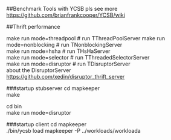 
##Benchmark Tools with YCSB
pls see more	
https://github.com/brianfrankcooper/YCSB/wiki

##Thrift performance

make run mode=threadpool    # run TThreadPoolServer	
make run mode=nonblocking   # run TNonblockingServer	
make run mode=hsha          # run THsHaServer	
make run mode=selector      # run TThreadedSelectorServer		
make run mode=disruptor      # run TDisruptorServer		
about the DisruptorServer	
https://github.com/xedin/disruptor_thrift_server

###startup stubserver
cd mapkeeper	
make

cd bin	
make run mode=disruptor

###startup client
cd mapkeeper	
./bin/ycsb load mapkeeper -P ../workloads/workloada

